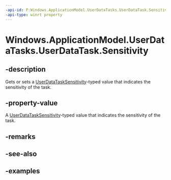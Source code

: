 ```yaml
---
-api-id: P:Windows.ApplicationModel.UserDataTasks.UserDataTask.Sensitivity
-api-type: winrt property
---
```


<!-- Property syntax.
public UserDataTaskSensitivity Sensitivity { get;  set; }
-->

# Windows.ApplicationModel.UserDataTasks.UserDataTask.Sensitivity

## -description
Gets or sets a [UserDataTaskSensitivity](userdatatasksensitivity.md)-typed value that indicates the sensitivity of the task.

## -property-value
A [UserDataTaskSensitivity](userdatatasksensitivity.md)-typed value that indicates the sensitivity of the task.

## -remarks

## -see-also

## -examples
